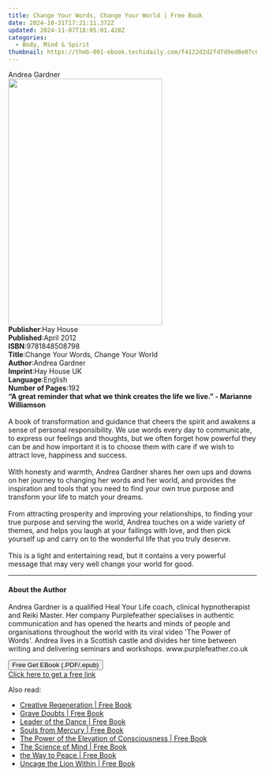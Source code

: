 ```yaml
---
title: Change Your Words, Change Your World | Free Book
date: 2024-10-31T17:21:11.372Z
updated: 2024-11-07T18:05:01.428Z
categories:
  - Body, Mind & Spirit
thumbnail: https://thmb-001-ebook.techidaily.com/f4122d2d2fd7d9ed8e07c0254f92365da91a1aba1b0235e0cd3e11893c648484.jpg
---
```

<main id="book-container">
  <div class="flex flex-col">
    <div class="book-brief flex-1 py-6 px-4 sm:p-6 md:py-10 md:px-8">
      <!-- brief-->
      <div class="book-brief-main">Andrea Gardner</div>
    </div>
    <div
      class="book-meta-info flex-1 grid gap-4 col-start-1 col-end-3 row-start-1 sm:mb-6 sm:grid-cols-4 lg:gap-6 lg:col-start-2 lg:row-end-6 lg:row-span-6 lg:mb-0"
    >
      <div
        class="book-meta-info-left place-content-center mt-4 p-4 text-sm leading-6 col-start-2 col-span-2 dark:text-slate-400"
      >
        <img
          class="w-full h-500 object-cover rounded-lg sm:h-255 sm:col-span-2 lg:col-span-full"
          src="https://img-001-ebook.techidaily.com/7cac80a165172f531bd4c31419b1beb1d72a3f50253f09a199851c166cff86ad.jpg"
          alt=""
          width="312"
          height="500"
        />
      </div>
      <div
        class="book-meta-info-right mt-2 col-start-1 row-start-2 col-span-3 self-center"
      >
        <!-- meta data  -->
        <div class="flex flex-col px-4 md:px-8">
          <div class="flex-1">
            <strong>Publisher</strong>:<span class="px-2">Hay House</span>
          </div>
          <div class="flex-1">
            <strong>Published</strong>:<span class="px-2">April 2012</span>
          </div>
          <div class="flex-1">
            <strong>ISBN</strong>:<span class="px-2">9781848508798</span>
          </div>
          <div class="flex-1">
            <strong>Title</strong>:<span class="px-2"
              >Change Your Words, Change Your World</span
            >
          </div>
          <div class="flex-1">
            <strong>Author</strong>:<span class="px-2">Andrea Gardner</span>
          </div>
          <div class="flex-1">
            <strong>Imprint</strong>:<span class="px-2">Hay House UK</span>
          </div>
          <div class="flex-1">
            <strong>Language</strong>:<span class="px-2">English</span>
          </div>
          <div class="flex-1">
            <strong>Number of Pages</strong>:<span class="px-2">192</span>
          </div>
        </div>
      </div>
    </div>
    <div class="book-description flex-1 py-6 px-4 sm:p-6 md:py-10 md:px-8">
      <div class="book-description-main">
        <div accordion-content="" id="description">
          <b
            >“A great reminder that what we think creates the life we live.” -
            Marianne Williamson</b
          ><br /><br />A book of transformation and guidance that cheers the
          spirit and awakens a sense of personal responsibility. We use words
          every day to communicate, to express our feelings and thoughts, but we
          often forget how powerful they can be and how important it is to
          choose them with care if we wish to attract love, happiness and
          success.<br /><br />With honesty and warmth, Andrea Gardner shares her
          own ups and downs on her journey to changing her words and her world,
          and provides the inspiration and tools that you need to find your own
          true purpose and transform your life to match your dreams.
          <br /><br />From attracting prosperity and improving your
          relationships, to finding your true purpose and serving the world,
          Andrea touches on a wide variety of themes, and helps you laugh at
          your failings with love, and then pick yourself up and carry on to the
          wonderful life that you truly deserve. <br /><br />This is a light and
          entertaining read, but it contains a very powerful message that may
          very well change your world for good.
        </div>
        <div class="accordion-fader"></div>
      </div>
    </div>
    <div class="book-excerpts flex-1 py-6 px-4 sm:p-6 md:py-10 md:px-8">
      <!-- excerpts-->
      <div class="book-excerpts-main">
        <hr />
        <h4 class="placeholder placeholder-heading">
          <span>About the Author</span>
        </h4>
        <p>
          Andrea Gardner is a qualified Heal Your Life coach, clinical
          hypnotherapist and Reiki Master. Her company Purplefeather specialises
          in authentic communication and has opened the hearts and minds of
          people and organisations throughout the world with its viral video
          'The Power of Words'. Andrea lives in a Scottish castle and divides
          her time between writing and delivering seminars and workshops.
          www.purplefeather.co.uk
        </p>
      </div>
    </div>
    <div
      class="book-about-author flex-1 py-6 px-4 sm:p-6 md:py-10 md:px-8"
    ></div>
    <div class="book-free-get flex-1 py-6 px-4 sm:p-6 md:py-10 md:px-8">
      <button
        id="btn-free-get"
        class="bg-blue-500 hover:bg-blue-700 text-white font-bold py-2 px-4 rounded"
      >
        Free Get EBook (.PDF/.epub)
      </button>
      <div id="countdown-display" class="px-2 text-lg mt-2"></div>
      <a
        id="free-link"
        class="hidden bg-blue-500 hover:bg-blue-700 text-white font-bold py-2 px-4 rounded"
        href="https://www.ebooks.com/en-us/book/96317703/change-your-words-change-your-world/andrea-gardner/"
        target="_blank"
        >Click here to get a free link</a
      >
    </div>
    <script>
      let countdownTime = 0;
      let countdownInterval = null;
      document
        .getElementById('btn-free-get')
        .addEventListener('click', startCountdown);
      function startCountdown() {
        countdownTime = new Date().getTime() + 60000 * 3;
        countdownInterval = setInterval(updateCountdown, 1000);
        document.getElementById('btn-free-get').disabled = true;
        document
          .getElementById('btn-free-get')
          .classList.add('bg-gray-500', 'cursor-not-allowed');
      }
      function updateCountdown() {
        let currentTime = new Date().getTime();
        let timeLeft = countdownTime - currentTime;
        let secondsLeft = Math.floor(timeLeft / 1000);
        document.getElementById('countdown-display').innerHTML =
          `Remaining time: ${secondsLeft} seconds.`;
        if (secondsLeft <= 0) {
          clearInterval(countdownInterval);
          document.getElementById('btn-free-get').classList.add('hidden');
          document.getElementById('free-link').classList.remove('hidden');
          document.getElementById('countdown-display').innerHTML = '';
        }
      }
    </script>
  </div>
</main>

<ins class="adsbygoogle"
      style="display:block"
      data-ad-client="ca-pub-7571918770474297"
      data-ad-slot="8358498916"
      data-ad-format="auto"
      data-full-width-responsive="true"></ins>
    

<span class="atpl-alsoreadstyle">Also read:</span>
<div><ul>
<li><a href="https://novels-ebooks.techidaily.com/209876607-9781913140106-creative-regeneration/"><u>Creative Regeneration | Free Book</u></a></li>
<li><a href="https://novels-ebooks.techidaily.com/209876683-9781913192372-grave-doubts/"><u>Grave Doubts | Free Book</u></a></li>
<li><a href="https://novels-ebooks.techidaily.com/209876641-9780648658207-leader-of-the-dance/"><u>Leader of the Dance | Free Book</u></a></li>
<li><a href="https://novels-ebooks.techidaily.com/209876593-9781643145945-souls-from-mercury/"><u>Souls from Mercury | Free Book</u></a></li>
<li><a href="https://novels-ebooks.techidaily.com/209876564-9781732083240-the-power-of-the-elevation-of-consciousness/"><u>The Power of the Elevation of Consciousness | Free Book</u></a></li>
<li><a href="https://novels-ebooks.techidaily.com/209876584-9789389157765-the-science-of-mind/"><u>The Science of Mind | Free Book</u></a></li>
<li><a href="https://novels-ebooks.techidaily.com/209876794-9781999067625-the-way-to-peace/"><u>the Way to Peace | Free Book</u></a></li>
<li><a href="https://novels-ebooks.techidaily.com/209876634-9780648520214-uncage-the-lion-within/"><u>Uncage the Lion Within | Free Book</u></a></li>
</ul></div>

